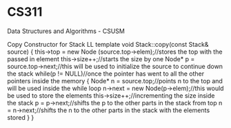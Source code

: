 # CS311
Data Structures and Algorithms - CSUSM

Copy Constructor for Stack LL
template <class T>
void Stack<T>::copy(const Stack<T>& source)
{
  this->top = new Node<T> (source.top->elem);//stores the top with the passed in element
  this->size++;//starts the size by one
  Node<T>* p = source.top->next;//this will be used to initialize the source to continue down the stack
  while(p != NULL)//once the pointer has went to all the other pointers inside the memory
    {
      Node<T>* n = source.top;//points n to the top and will be used inside the while loop
      n->next = new Node<T>(p->elem);//this would be used to store the elements
      this->size++;//incrementing the size inside the stack
      p = p->next;//shifts the p to the other parts in the stack from top
      n = n->next;//shifts the n to the other parts in the stack with the elements stored
    }
}

